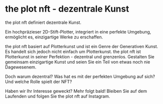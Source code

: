 # the plot nft - dezentrale Kunst

the plot nft definiert dezentrale Kunst.

Ein hochpräzieser 2D-Stift-Plotter, integriert in eine perfekte Umgebung,
ermöglicht es, einzigartige Werke zu erschaffen.

the plot nft basiert auf Plotterkunst und ist ein Genre der Generativen Kunst.
Es handelt sich jedoch nicht einfach um Plotterkunst.
the plot nft ist Plotterkunst in seiner Perfektion - dezentral und grenzenlos.
Gestalten Sie gemeinsam einzigartige Kunst und seien Sie ein Teil von etwas noch nie Dagewesenem.

Doch warum dezentral?
Was hat es mit der perfekten Umgebung auf sich?
Und welche Rolle spielt der NFT?

Haben wir Ihr Interesse geweckt? Mehr folgt bald!
Bleiben Sie auf dem Laufenden und folgen Sie the plot nft auf Instagram.
